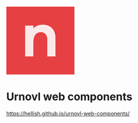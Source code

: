 ![Alt text](icon-180x180.png)

# Urnovl web components

https://hellish.github.io/urnovl-web-components/
